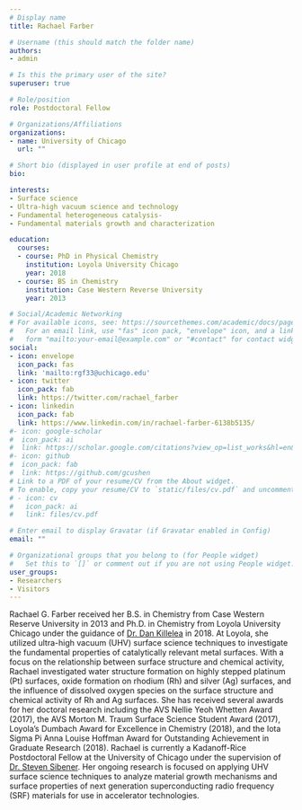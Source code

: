 ```yaml
---
# Display name
title: Rachael Farber

# Username (this should match the folder name)
authors:
- admin

# Is this the primary user of the site?
superuser: true

# Role/position
role: Postdoctoral Fellow

# Organizations/Affiliations
organizations:
- name: University of Chicago
  url: ""

# Short bio (displayed in user profile at end of posts)
bio: 

interests:
- Surface science
- Ultra-high vacuum science and technology
- Fundamental heterogeneous catalysis- 
- Fundamental materials growth and characterization

education:
  courses:
  - course: PhD in Physical Chemistry
    institution: Loyola University Chicago
    year: 2018
  - course: BS in Chemistry
    institution: Case Western Reverse University
    year: 2013

# Social/Academic Networking
# For available icons, see: https://sourcethemes.com/academic/docs/page-builder/#icons
#   For an email link, use "fas" icon pack, "envelope" icon, and a link in the
#   form "mailto:your-email@example.com" or "#contact" for contact widget.
social:
- icon: envelope
  icon_pack: fas
  link: 'mailto:rgf33@uchicago.edu'
- icon: twitter
  icon_pack: fab
  link: https://twitter.com/rachael_farber
- icon: linkedin
  icon_pack: fab
  link: https://www.linkedin.com/in/rachael-farber-6138b5135/
#- icon: google-scholar
#  icon_pack: ai
#  link: https://scholar.google.com/citations?view_op=list_works&hl=en&user=uPHRa04AAAAJ&gmla=AJsN-F4xDMGyskygsAwDpsQv_geBsyypNIhhweqShuXsNtss1Pc2vH5bWwLS-8sN2VApKRvbCpievHuTxGcONtPtllqw1hn62BcI9iezCup9r0tWVGbU4kM
#- icon: github
#  icon_pack: fab
#  link: https://github.com/gcushen
# Link to a PDF of your resume/CV from the About widget.
# To enable, copy your resume/CV to `static/files/cv.pdf` and uncomment the lines below.
# - icon: cv
#   icon_pack: ai
#   link: files/cv.pdf

# Enter email to display Gravatar (if Gravatar enabled in Config)
email: ""

# Organizational groups that you belong to (for People widget)
#   Set this to `[]` or comment out if you are not using People widget.
user_groups:
- Researchers
- Visitors
---
```


Rachael G. Farber received her B.S. in Chemistry from Case Western Reserve University in 2013 and Ph.D. in Chemistry from Loyola University Chicago under the guidance of [Dr. Dan Killelea](http://www.killeleagroup.com/) in 2018.  At Loyola, she utilized ultra-high vacuum (UHV) surface science techniques to investigate the fundamental properties of catalytically relevant metal surfaces.  With a focus on the relationship between surface structure and chemical activity, Rachael investigated water structure formation on highly stepped platinum (Pt) surfaces, oxide formation on rhodium (Rh) and silver (Ag) surfaces, and the influence of dissolved oxygen species on the surface structure and chemical activity of Rh and Ag surfaces.  She has received several awards for her doctoral research including the AVS Nellie Yeoh Whetten Award (2017), the AVS Morton M. Traum Surface Science Student Award (2017), Loyola’s Dumbach Award for Excellence in Chemistry (2018), and the Iota Sigma Pi Anna Louise Hoffman Award for Outstanding Achievement in Graduate Research (2018).  Rachael is currently a Kadanoff-Rice Postdoctoral Fellow at the University of Chicago under the supervision of [Dr. Steven Sibener](http://sibener-group.uchicago.edu/).  Her ongoing research is focused on applying UHV surface science techniques to analyze material growth mechanisms and surface properties of next generation superconducting radio frequency (SRF) materials for use in accelerator technologies.  
